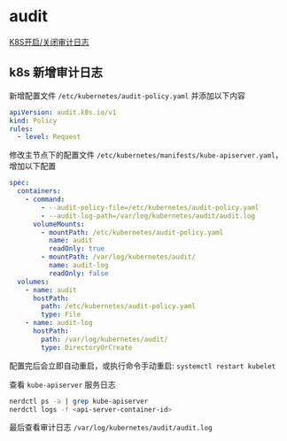 # audit

[K8S开启/关闭审计日志](https://blog.csdn.net/m0_53683186/article/details/145156774)

## k8s 新增审计日志

新增配置文件 `/etc/kubernetes/audit-policy.yaml` 并添加以下内容

```yaml
apiVersion: audit.k8s.io/v1
kind: Policy
rules:
  - level: Request
```

修改主节点下的配置文件 `/etc/kubernetes/manifests/kube-apiserver.yaml`，增加以下配置

```yaml
spec:
  containers:
    - command:
        - --audit-policy-file=/etc/kubernetes/audit-policy.yaml
        - --audit-log-path=/var/log/kubernetes/audit/audit.log
      volumeMounts:
        - mountPath: /etc/kubernetes/audit-policy.yaml
          name: audit
          readOnly: true
        - mountPath: /var/log/kubernetes/audit/
          name: audit-log
          readOnly: false
  volumes:
    - name: audit
      hostPath:
        path: /etc/kubernetes/audit-policy.yaml
        type: File
    - name: audit-log
      hostPath:
        path: /var/log/kubernetes/audit/
        type: DirectoryOrCreate
```

配置完后会立即自动重启，或执行命令手动重启: `systemctl restart kubelet`

查看 `kube-apiserver` 服务日志

```bash
nerdctl ps -a | grep kube-apiserver
nerdctl logs -f <api-server-container-id>
```

最后查看审计日志 `/var/log/kubernetes/audit/audit.log`